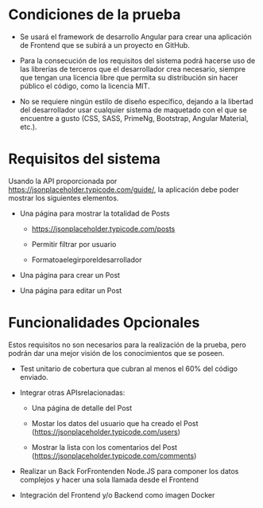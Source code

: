 # Condiciones de la prueba

- Se usará el framework de desarrollo Angular para crear una
  aplicación de Frontend que se subirá a un proyecto en GitHub.

- Para la consecución de los requisitos del sistema podrá
  hacerse uso de las librerías de terceros que el desarrollador
  crea necesario, siempre que tengan una licencia libre que
  permita su distribución sin hacer público el código, como la
  licencia MIT.

- No se requiere ningún estilo de diseño específico, dejando a la
  libertad del desarrollador usar cualquier sistema de maquetado
  con el que se encuentre a gusto (CSS, SASS, PrimeNg, Bootstrap,
  Angular Material, etc.).

# Requisitos del sistema

Usando la API proporcionada por
https://jsonplaceholder.typicode.com/guide/, la aplicación
debe poder mostrar los siguientes elementos.

- Una página para mostrar la totalidad de Posts

  - https://jsonplaceholder.typicode.com/posts
  - Permitir filtrar por usuario

  - Formatoaelegirporeldesarrollador

- Una página para crear un Post

- Una página para editar un Post

# Funcionalidades Opcionales

Estos requisitos no son necesarios para la realización de la
prueba, pero podrán dar una mejor visión de los conocimientos
que se poseen.

- Test unitario de cobertura que cubran al menos el 60% del
  código enviado.

- Integrar otras APIsrelacionadas:

  - Una página de detalle del Post

  - Mostar los datos del usuario que ha creado el Post (https://jsonplaceholder.typicode.com/users)

  - Mostrar la lista con los comentarios del Post (https://jsonplaceholder.typicode.com/comments)

- Realizar un Back ForFrontenden Node.JS para componer los datos complejos y hacer una sola llamada desde el Frontend

- Integración del Frontend y/o Backend como imagen Docker

